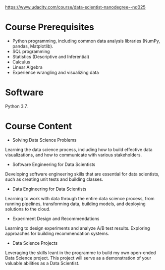 https://www.udacity.com/course/data-scientist-nanodegree--nd025

# Course Prerequisites

- Python programming, including common data analysis libraries (NumPy, pandas, Matplotlib).
- SQL programming
- Statistics (Descriptive and Inferential)
- Calculus
- Linear Algebra
- Experience wrangling and visualizing data

# Software

Python 3.7.

# Course Content

- Solving Data Science Problems

Learning the data science process, including how to build effective data visualizations, and how to communicate with various stakeholders.

- Software Engineering for Data Scientists

Developing software engineering skills that are essential for data scientists, such as creating unit tests and building classes.

- Data Engineering for Data Scientists

Learning to work with data through the entire data science process, from running pipelines, transforming data, building models, and deploying solutions to the cloud.

- Experiment Design and Recommendations

Learning to design experiments and analyze A/B test results. Exploring approaches for building recommendation systems.

- Data Science Projects

Leveraging the skills leant in the programme to build my own open-ended Data Science project. This project will serve as a demonstration of your valuable abilities as a Data Scientist.

